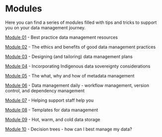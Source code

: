 # Modules

Here you can find a series of modules filled with tips and tricks to support you on your data management journey.

[Module 01](https://genomicsaotearoa.github.io/data-management-resources/modules/module01/) - Best practice data management resources

[Module 02](https://genomicsaotearoa.github.io/data-management-resources/modules/module02/) - The ethics and benefits of good data management practices

[Module 03](https://genomicsaotearoa.github.io/data-management-resources/modules/module03/) - Designing (and tailoring) data management plans

[Module 04](https://genomicsaotearoa.github.io/data-management-resources/modules/module04/) - Incorporating Indigenous data sovereignty considerations

[Module 05](https://genomicsaotearoa.github.io/data-management-resources/modules/module05/) - The what, why and how of metadata management

[Module 06](https://genomicsaotearoa.github.io/data-management-resources/modules/module06/) - Data management daily - workflow management, version control, and dependency management

[Module 07](https://genomicsaotearoa.github.io/data-management-resources/modules/module07/) - Helping support staff help you

[Module 08](https://genomicsaotearoa.github.io/data-management-resources/modules/module08/) - Templates for data management 

[Module 09](https://genomicsaotearoa.github.io/data-management-resources/modules/module09/) - Hot, warm, and cold data storage

[Module 10](https://genomicsaotearoa.github.io/data-management-resources/modules/module10/) - Decision trees - how can I best manage my data?
